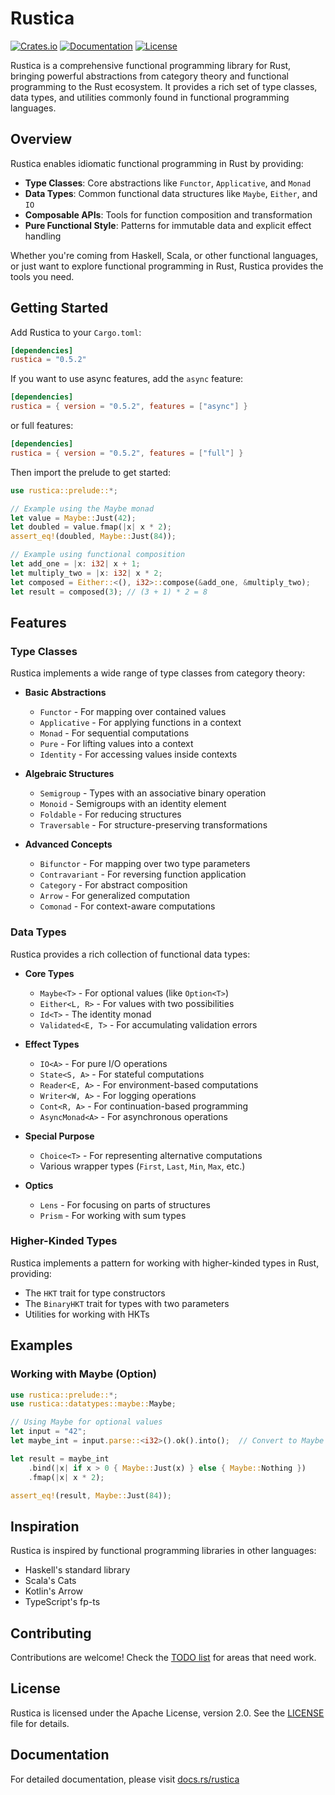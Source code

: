 # Rustica

[![Crates.io](https://img.shields.io/crates/v/rustica.svg)](https://crates.io/crates/rustica)
[![Documentation](https://docs.rs/rustica/badge.svg)](https://docs.rs/rustica)
[![License](https://img.shields.io/badge/license-Apache--2.0-blue.svg)](LICENSE)

Rustica is a comprehensive functional programming library for Rust, bringing powerful abstractions from category theory and functional programming to the Rust ecosystem. It provides a rich set of type classes, data types, and utilities commonly found in functional programming languages.

## Overview

Rustica enables idiomatic functional programming in Rust by providing:

- **Type Classes**: Core abstractions like `Functor`, `Applicative`, and `Monad`
- **Data Types**: Common functional data structures like `Maybe`, `Either`, and `IO`
- **Composable APIs**: Tools for function composition and transformation
- **Pure Functional Style**: Patterns for immutable data and explicit effect handling

Whether you're coming from Haskell, Scala, or other functional languages, or just want to explore functional programming in Rust, Rustica provides the tools you need.

## Getting Started

Add Rustica to your `Cargo.toml`:

```toml
[dependencies]
rustica = "0.5.2"
```

If you want to use async features, add the `async` feature:

```toml
[dependencies]
rustica = { version = "0.5.2", features = ["async"] }
```

or full features:

```toml
[dependencies]
rustica = { version = "0.5.2", features = ["full"] }
```

Then import the prelude to get started:

```rust
use rustica::prelude::*;

// Example using the Maybe monad
let value = Maybe::Just(42);
let doubled = value.fmap(|x| x * 2);
assert_eq!(doubled, Maybe::Just(84));

// Example using functional composition
let add_one = |x: i32| x + 1;
let multiply_two = |x: i32| x * 2;
let composed = Either::<(), i32>::compose(&add_one, &multiply_two);
let result = composed(3); // (3 + 1) * 2 = 8
```

## Features

### Type Classes

Rustica implements a wide range of type classes from category theory:

- **Basic Abstractions**
  - `Functor` - For mapping over contained values
  - `Applicative` - For applying functions in a context
  - `Monad` - For sequential computations
  - `Pure` - For lifting values into a context
  - `Identity` - For accessing values inside contexts

- **Algebraic Structures**
  - `Semigroup` - Types with an associative binary operation
  - `Monoid` - Semigroups with an identity element
  - `Foldable` - For reducing structures
  - `Traversable` - For structure-preserving transformations

- **Advanced Concepts**
  - `Bifunctor` - For mapping over two type parameters
  - `Contravariant` - For reversing function application
  - `Category` - For abstract composition
  - `Arrow` - For generalized computation
  - `Comonad` - For context-aware computations

### Data Types

Rustica provides a rich collection of functional data types:

- **Core Types**
  - `Maybe<T>` - For optional values (like `Option<T>`)
  - `Either<L, R>` - For values with two possibilities
  - `Id<T>` - The identity monad
  - `Validated<E, T>` - For accumulating validation errors

- **Effect Types**
  - `IO<A>` - For pure I/O operations
  - `State<S, A>` - For stateful computations
  - `Reader<E, A>` - For environment-based computations
  - `Writer<W, A>` - For logging operations
  - `Cont<R, A>` - For continuation-based programming
  - `AsyncMonad<A>` - For asynchronous operations

- **Special Purpose**
  - `Choice<T>` - For representing alternative computations
  - Various wrapper types (`First`, `Last`, `Min`, `Max`, etc.)

- **Optics**
  - `Lens` - For focusing on parts of structures
  - `Prism` - For working with sum types

### Higher-Kinded Types

Rustica implements a pattern for working with higher-kinded types in Rust, providing:

- The `HKT` trait for type constructors
- The `BinaryHKT` trait for types with two parameters
- Utilities for working with HKTs

## Examples

### Working with Maybe (Option)

```rust
use rustica::prelude::*;
use rustica::datatypes::maybe::Maybe;

// Using Maybe for optional values
let input = "42";
let maybe_int = input.parse::<i32>().ok().into();  // Convert to Maybe

let result = maybe_int
    .bind(|x| if x > 0 { Maybe::Just(x) } else { Maybe::Nothing })
    .fmap(|x| x * 2);

assert_eq!(result, Maybe::Just(84));
```

## Inspiration

Rustica is inspired by functional programming libraries in other languages:

- Haskell's standard library
- Scala's Cats
- Kotlin's Arrow
- TypeScript's fp-ts

## Contributing

Contributions are welcome! Check the [TODO list](TODO.md) for areas that need work.

## License

Rustica is licensed under the Apache License, version 2.0. See the [LICENSE](LICENSE) file for details.

## Documentation

For detailed documentation, please visit [docs.rs/rustica](https://docs.rs/rustica)
